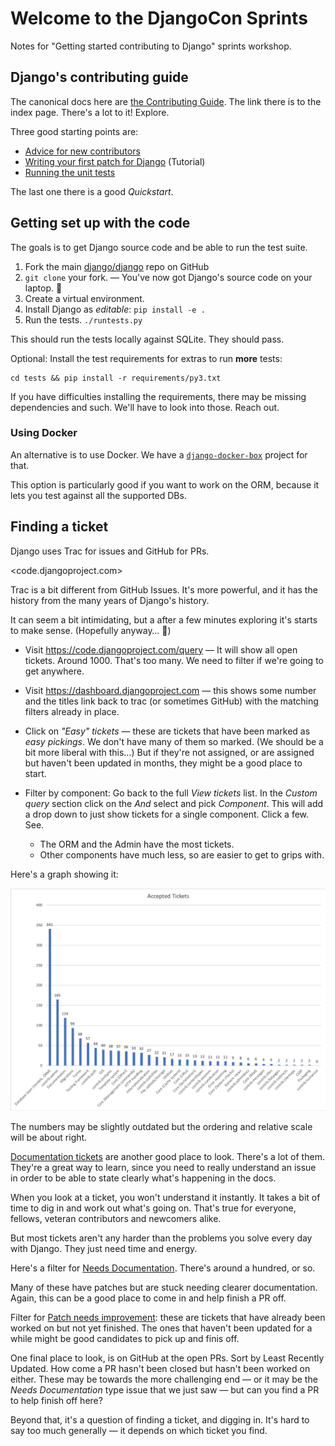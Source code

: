 # Welcome to the DjangoCon Sprints
Notes for "Getting started contributing to Django" sprints workshop.


## Django's contributing guide

The canonical docs here are [the Contributing Guide](https://docs.djangoproject.com/en/dev/internals/contributing/).
The link there is to the index page. There's a lot to it! Explore.

Three good starting points are:

* [Advice for new contributors](https://docs.djangoproject.com/en/dev/internals/contributing/new-contributors/)
* [Writing your first patch for Django](https://docs.djangoproject.com/en/dev/intro/contributing/) (Tutorial)
* [Running the unit tests](https://docs.djangoproject.com/en/dev/internals/contributing/writing-code/unit-tests/)

The last one there is a good _Quickstart_.

## Getting set up with the code

The goals is to get Django source code and be able to run the test suite.

1. Fork the main [django/django](https://github.com/django/django) repo on GitHub
2. `git clone` your fork. — You've now got Django's source code on your laptop. 💃
3. Create a virtual environment.
4. Install Django as _editable_: `pip install -e .`
5. Run the tests. `./runtests.py`

This should run the tests locally against SQLite. They should pass.

Optional: Install the test requirements for extras to run **more** tests:

    cd tests && pip install -r requirements/py3.txt

If you have difficulties installing the requirements, there may be missing
dependencies and such. We'll have to look into those. Reach out.


### Using Docker

An alternative is to use Docker. We have a [`django-docker-box`](https://github.com/django/django-docker-box)
project for that.

This option is particularly good if you want to work on the ORM, because it
lets you test against all the supported DBs.


## Finding a ticket

Django uses Trac for issues and GitHub for PRs.

<code.djangoproject.com>

Trac is a bit different from GitHub Issues. It's more powerful, and it has the
history from the many years of Django's history.

It can seem a bit intimidating, but a after a few minutes exploring it's starts
to make sense. (Hopefully anyway… 🙂)


- Visit https://code.djangoproject.com/query — It will show all open tickets.
  Around 1000. That's too many. We need to filter if we're going to get
  anywhere.

- Visit https://dashboard.djangoproject.com — this shows some number and the
  titles link back to trac (or sometimes GitHub) with the matching filters
  already in place.

- Click on _"Easy" tickets_ — these are tickets that have been marked as _easy
  pickings_. We don't have many of them so marked. (We should be a bit more
  liberal with this…) But if they're not assigned, or are assigned but haven't
  been updated in months, they might be a good place to start.

- Filter by component: Go back to the full _View tickets_ list. In the _Custom
  query_ section click on the _And_ select and pick _Component_. This will add
  a drop down to just show tickets for a single component. Click a few. See.

    - The ORM and the Admin have the most tickets.
    - Other components have much less, so are easier to get to grips with.

Here's a graph showing it:

![Open Accepted tickets on Django by component](./Images/Django-Accepted-tickets-by-component.png)

The numbers may be slightly outdated but the ordering and relative scale will
be about right.

[Documentation tickets](https://code.djangoproject.com/query?status=assigned&status=new&component=Documentation&col=id&col=summary&col=status&col=owner&col=type&col=component&col=version&desc=1&order=id)
 are another good place to look. There's a lot of them. They're a great way to
 learn, since you need to really understand an issue in order to be able to
 state clearly what's happening in the docs.

When you look at a ticket, you won't understand it instantly. It takes a bit of time to dig in and work out what's going on. That's true for everyone, fellows, veteran contributors and newcomers alike.

But most tickets aren't any harder than the problems you solve every day with Django. They just need time and energy.

Here's a filter for [Needs
Documentation](https://code.djangoproject.com/query?status=assigned&status=new&needs_docs=1&col=id&col=summary&col=status&col=component&col=owner&col=type&col=version&desc=1&order=id).
There's around a hundred, or so.

Many of these have patches but are stuck needing clearer documentation. Again,
this can be a good place to come in and help finish a PR off.

Filter for [Patch needs improvement]([url](https://code.djangoproject.com/query?status=assigned&status=new&needs_better_patch=1&desc=1&order=id)): these are tickets that have already been worked on but not yet finished. The ones that haven't been updated for a while might be good candidates to pick up and finis off.  

One final place to look, is on GitHub at the open PRs. Sort by Least Recently Updated. How come a PR hasn't been closed but hasn't been worked on either. These may be towards the more challenging end — or it may be the _Needs Documentation_ type issue that we just saw — but can you find a PR to help finish off here?

Beyond that, it's a question of finding a ticket, and digging in. It's hard to say too much generally — it depends on which ticket you find.
